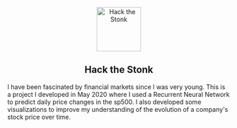 <p align="center">
 <img width="100" src="https://static.thenounproject.com/png/5639-200.png" align="center" alt="Hack the Stonk" />
 <h2 align="center">Hack the Stonk</h2>
</p>

I have been fascinated by financial markets since I was very young. This is a project I developed in May 2020 where I used a Recurrent Neural Network to predict daily price changes in the sp500. I also developed some visualizations to improve my understanding of the evolution of a company's stock price over time.